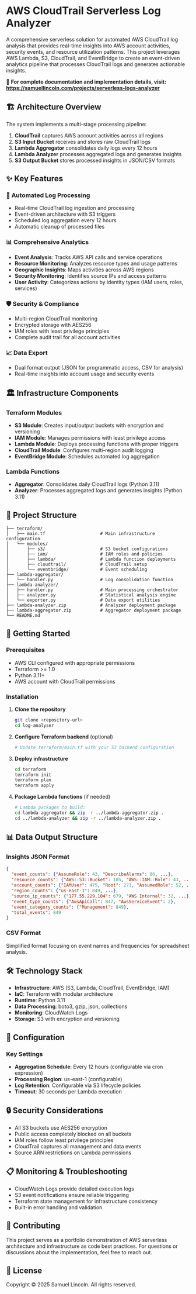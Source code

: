 # AWS CloudTrail Serverless Log Analyzer

A comprehensive serverless solution for automated AWS CloudTrail log analysis that provides real-time insights into AWS account activities, security events, and resource utilization patterns. This project leverages AWS Lambda, S3, CloudTrail, and EventBridge to create an event-driven analytics pipeline that processes CloudTrail logs and generates actionable insights.

📖 **For complete documentation and implementation details, visit: https://samuellincoln.com/projects/serverless-logs-analyzer**

## 🏗️ Architecture Overview

The system implements a multi-stage processing pipeline:

1. **CloudTrail** captures AWS account activities across all regions
2. **S3 Input Bucket** receives and stores raw CloudTrail logs
3. **Lambda Aggregator** consolidates daily logs every 12 hours
4. **Lambda Analyzer** processes aggregated logs and generates insights
5. **S3 Output Bucket** stores processed insights in JSON/CSV formats

## ✨ Key Features

### 🔄 **Automated Log Processing**
- Real-time CloudTrail log ingestion and processing
- Event-driven architecture with S3 triggers
- Scheduled log aggregation every 12 hours
- Automatic cleanup of processed files

### 📊 **Comprehensive Analytics**
- **Event Analysis**: Tracks AWS API calls and service operations
- **Resource Monitoring**: Analyzes resource types and usage patterns
- **Geographic Insights**: Maps activities across AWS regions
- **Security Monitoring**: Identifies source IPs and access patterns
- **User Activity**: Categorizes actions by identity types (IAM users, roles, services)

### 🛡️ **Security & Compliance**
- Multi-region CloudTrail monitoring
- Encrypted storage with AES256
- IAM roles with least privilege principles
- Complete audit trail for all account activities

### 📈 **Data Export**
- Dual format output (JSON for programmatic access, CSV for analysis)
- Real-time insights into account usage and security events

## 🏛️ Infrastructure Components

### **Terraform Modules**
- **S3 Module**: Creates input/output buckets with encryption and versioning
- **IAM Module**: Manages permissions with least privilege access
- **Lambda Module**: Deploys processing functions with proper triggers
- **CloudTrail Module**: Configures multi-region audit logging
- **EventBridge Module**: Schedules automated log aggregation

### **Lambda Functions**
- **Aggregator**: Consolidates daily CloudTrail logs (Python 3.11)
- **Analyzer**: Processes aggregated logs and generates insights (Python 3.11)

## 📁 Project Structure

```
├── terraform/
│   ├── main.tf                     # Main infrastructure configuration
│   └── modules/
│       ├── s3/                     # S3 bucket configurations
│       ├── iam/                    # IAM roles and policies
│       ├── lambda/                 # Lambda function deployments
│       ├── cloudtrail/             # CloudTrail setup
│       └── eventbridge/            # Event scheduling
├── lambda-aggregator/
│   └── handler.py                  # Log consolidation function
├── lambda-analyzer/
│   ├── handler.py                  # Main processing orchestrator
│   ├── analyzer.py                 # Statistical analysis engine
│   └── exporter.py                 # Data export utilities
├── lambda-analyzer.zip             # Analyzer deployment package
├── lambda-aggregator.zip           # Aggregator deployment package
└── README.md
```

## 🚀 Getting Started

### Prerequisites
- AWS CLI configured with appropriate permissions
- Terraform >= 1.0
- Python 3.11+
- AWS account with CloudTrail permissions

### Installation

1. **Clone the repository**
   ```bash
   git clone <repository-url>
   cd log-analyser
   ```

2. **Configure Terraform backend** (optional)
   ```bash
   # Update terraform/main.tf with your S3 backend configuration
   ```

3. **Deploy infrastructure**
   ```bash
   cd terraform
   terraform init
   terraform plan
   terraform apply
   ```

4. **Package Lambda functions** (if needed)
   ```bash
   # Lambda packages to build:
   cd lambda-aggregator && zip -r ../lambda-aggregator.zip .
   cd ../lambda-analyzer && zip -r ../lambda-analyzer.zip .
   ```

## 📊 Data Output Structure

### Insights JSON Format
```json
{
  "event_counts": {"AssumeRole": 43, "DescribeAlarms": 86, ...},
  "resource_counts": {"AWS::S3::Bucket": 105, "AWS::IAM::Role": 43, ...},
  "account_counts": {"IAMUser": 475, "Root": 271, "AssumedRole": 52, ...},
  "region_counts": {"us-east-1": 849, ...},
  "source_ip_counts": {"177.55.229.104": 679, "AWS Internal": 32, ...},
  "event_type_counts": {"AwsApiCall": 847, "AwsServiceEvent": 2},
  "event_category_counts": {"Management": 849},
  "total_events": 849
}
```

### CSV Format
Simplified format focusing on event names and frequencies for spreadsheet analysis.

## 🛠️ Technology Stack

- **Infrastructure**: AWS (S3, Lambda, CloudTrail, EventBridge, IAM)
- **IaC**: Terraform with modular architecture
- **Runtime**: Python 3.11
- **Data Processing**: boto3, gzip, json, collections
- **Monitoring**: CloudWatch Logs
- **Storage**: S3 with encryption and versioning

## 🔧 Configuration

### Key Settings
- **Aggregation Schedule**: Every 12 hours (configurable via cron expression)
- **Processing Region**: us-east-1 (configurable)
- **Log Retention**: Configurable via S3 lifecycle policies
- **Timeout**: 30 seconds per Lambda execution

## 🔒 Security Considerations

- All S3 buckets use AES256 encryption
- Public access completely blocked on all buckets
- IAM roles follow least privilege principles
- CloudTrail captures all management and data events
- Source ARN restrictions on Lambda permissions

## 📋 Monitoring & Troubleshooting

- CloudWatch Logs provide detailed execution logs
- S3 event notifications ensure reliable triggering
- Terraform state management for infrastructure consistency
- Built-in error handling and validation

## 🤝 Contributing

This project serves as a portfolio demonstration of AWS serverless architecture and infrastructure as code best practices. For questions or discussions about the implementation, feel free to reach out.

## 📄 License

Copyright © 2025 Samuel Lincoln. All rights reserved.


